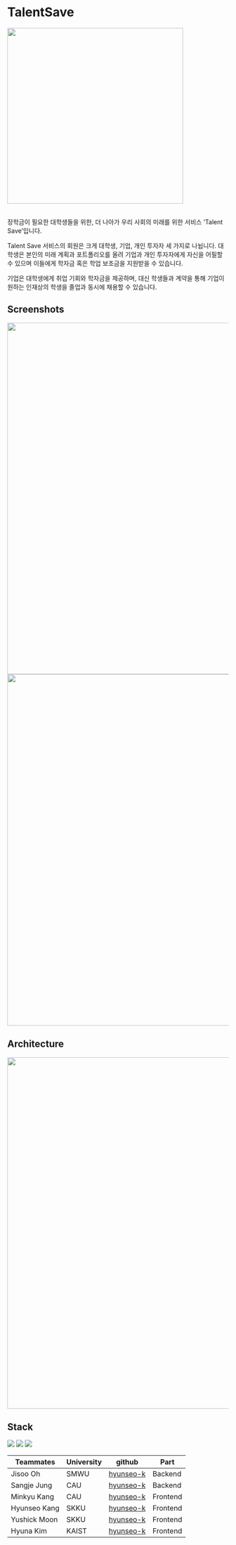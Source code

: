 # TalentSave
<img src="https://github.com/hyunseo-k/Algorithm/assets/79782180/fd14a3ac-0372-45f3-a139-96adb552c511" width="400" />

<br />
<br />

장학금이 필요한 대학생들을 위한, 더 나아가 우리 사회의 미래를 위한 서비스 ‘Talent Save’입니다.

Talent Save 서비스의 회원은 크게 대학생, 기업, 개인 투자자 세 가지로 나뉩니다.
대학생은 본인의 미래 계획과 포트폴리오를 올려 기업과 개인 투자자에게 자신을 어필할 수 있으며 이들에게 학자금 혹은 학업 보조금을 지원받을 수 있습니다.

기업은 대학생에게 취업 기회와 학자금을 제공하며, 대신 학생들과 계약을 통해 기업이 원하는 인재상의 학생을 졸업과 동시에 채용할 수 있습니다.


## Screenshots
<img src="https://github.com/UniD3-Hackathon-Team2/TalentStock-fe/assets/79782180/e8e7d1ec-6502-4943-9085-cc55c49f88d1" width="800" />
<img src="https://github.com/UniD3-Hackathon-Team2/TalentStock-fe/assets/79782180/c6ff3d66-2da9-44d2-ace2-a3b4bfc8bf17" width="800"/>

## Architecture
<img src="https://github.com/UniD3-Hackathon-Team2/TalentStock-fe/assets/79782180/c412e103-ec0f-4b67-9c91-c80bd30323af" width="800" />

## Stack
<div align=left> 
<img src="https://img.shields.io/badge/javascript-F7DF1E?style=for-the-badge&logo=javascript&logoColor=black">
<img src="https://img.shields.io/badge/react-61DAFB?style=for-the-badge&logo=react&logoColor=black">
<img src="https://img.shields.io/badge/spring-6DB33F?style=for-the-badge&logo=spring&logoColor=white"> 
<br/>


|Teammates|University|github|Part|
|------|---|---|---|
|Jisoo Oh|SMWU|[hyunseo-k](http://github.com/hyunseo-k)|Backend
|Sangje Jung|CAU|[hyunseo-k](http://github.com/hyunseo-k)|Backend
|Minkyu Kang|CAU|[hyunseo-k](http://github.com/hyunseo-k)|Frontend
|Hyunseo Kang|SKKU|[hyunseo-k](http://github.com/hyunseo-k)|Frontend
|Yushick Moon|SKKU|[hyunseo-k](http://github.com/hyunseo-k)|Frontend
|Hyuna Kim|KAIST|[hyunseo-k](http://github.com/hyunseo-k)|Frontend
